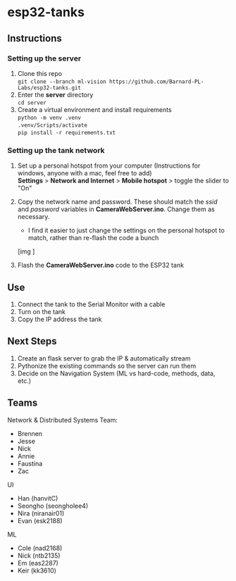 # esp32-tanks

## Instructions

### Setting up the server
1. Clone this repo \
`git clone --branch ml-vision https://github.com/Barnard-PL-Labs/esp32-tanks.git`
2. Enter the __server__ directory \
`cd server`
3. Create a virtual environment and install requirements \
`python -m venv .venv` \
`.venv/Scripts/activate` \
`pip install -r requirements.txt`

### Setting up the tank network 
1. Set up a personal hotspot from your computer (Instructions for windows, anyone with a mac, feel free to add) \
__Settings__ > __Network and Internet__ > __Mobile hotspot__ > toggle the slider to "On"

2. Copy the network name and password. These should match the _ssid_ and _password_ variables in __CameraWebServer.ino__. Change them as necessary.
    - I find it easier to just change the settings on the personal hotspot to match, rather than re-flash the code a bunch

    [img ]

3. Flash the __CameraWebServer.ino__ code to the ESP32 tank

## Use
1. Connect the tank to the Serial Monitor with a cable
2. Turn on the tank
3. Copy the IP address the tank 

## Next Steps
1. Create an flask server to grab the IP & automatically stream
2. Pythonize the existing commands so the server can run them
3. Decide on the Navigation System (ML vs hard-code, methods, data, etc.)

## Teams
Network & Distributed Systems Team:
- Brennen
- Jesse
- Nick
- Annie
- Faustina
- Zac

UI
- Han (hanvitC)
- Seongho (seongholee4)
- Nira (niranair01)
- Evan (esk2188)

ML
- Cole (nad2168)
- Nick (ntb2135)
- Em (eas2287)
- Keir (kk3610)